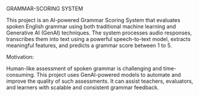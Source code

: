 GRAMMAR-SCORING SYSTEM

This project is an AI-powered Grammar Scoring System that evaluates spoken English grammar using both traditional machine learning and Generative AI (GenAI) techniques. The system processes audio responses, transcribes them into text using a powerful speech-to-text model, extracts meaningful features, and predicts a grammar score between 1 to 5.

Motivation: 

Human-like assessment of spoken grammar is challenging and time-consuming. This project uses GenAI-powered models to automate and improve the quality of such assessments. It can assist teachers, evaluators, and learners with scalable and consistent grammar feedback.
